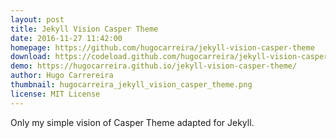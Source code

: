 ```yaml
---
layout: post
title: Jekyll Vision Casper Theme
date: 2016-11-27 11:42:00
homepage: https://github.com/hugocarreira/jekyll-vision-casper-theme
download: https://codeload.github.com/hugocarreira/jekyll-vision-casper-theme/zip/gh-pages
demo: https://hugocarreira.github.io/jekyll-vision-casper-theme/
author: Hugo Carrereira
thumbnail: hugocarreira_jekyll_vision_casper_theme.png
license: MIT License
---
```


Only my simple vision of Casper Theme adapted for Jekyll.
